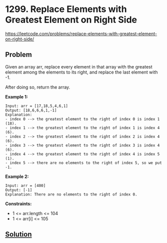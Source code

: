 # 1299. Replace Elements with Greatest Element on Right Side

https://leetcode.com/problems/replace-elements-with-greatest-element-on-right-side/

## Problem

Given an array arr, replace every element in that array with the greatest element among the elements to its right, and replace the last element with -1.

After doing so, return the array.

**Example 1:**
```
Input: arr = [17,18,5,4,6,1]
Output: [18,6,6,6,1,-1]
Explanation: 
- index 0 --> the greatest element to the right of index 0 is index 1 (18).
- index 1 --> the greatest element to the right of index 1 is index 4 (6).
- index 2 --> the greatest element to the right of index 2 is index 4 (6).
- index 3 --> the greatest element to the right of index 3 is index 4 (6).
- index 4 --> the greatest element to the right of index 4 is index 5 (1).
- index 5 --> there are no elements to the right of index 5, so we put -1.
```

**Example 2:**
```
Input: arr = [400]
Output: [-1]
Explanation: There are no elements to the right of index 0.
``` 

**Constraints:**
* 1 <= arr.length <= 104
* 1 <= arr[i] <= 105

## [Solution](answer.py)
